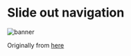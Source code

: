 # Slide out navigation

![banner](https://koenig-media.raywenderlich.com/uploads/2019/03/SlideOutNavPanel-feature-1.png)

Originally from [here](https://www.raywenderlich.com/1005187-how-to-create-your-own-slide-out-panel-navigation)
